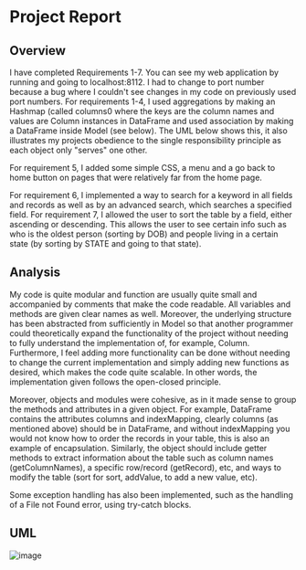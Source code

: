# Project Report

## Overview

I have completed Requirements 1-7. You can see my web application by running and going to localhost:8112. I had to change to port number because a bug where I couldn't see changes in my code on previously used port numbers. For requirements 1-4, I used aggregations by making an Hashmap (called columns0 where the keys are the column names and values are Column instances in DataFrame and used association by making a DataFrame inside Model (see below). The UML below shows this, it also illustrates my projects obedience to the single responsibility principle as each object only "serves" one other.

For requirement 5, I added some simple CSS, a menu and a go back to home button on pages that were relatively far from the home page.

For requirement 6, I implemented a way to search for a keyword in all fields and records as well as by an advanced search, which searches a specified field. For requirement 7, I allowed the user to sort the table by a field, either ascending or descending. This allows the user to see certain info such as who is the oldest person (sorting by DOB) and people living in a certain state (by sorting by STATE and going to that state).

## Analysis

My code is quite modular and function are usually quite small and accompanied by comments that make the code readable. All variables and methods are given clear names as well. Moreover, the underlying structure has been abstracted from sufficiently in Model so that another programmer could theoretically expand the functionality of the project without needing to fully understand the implementation of, for example, Column. Furthermore, I feel adding more functionality can be done without needing to change the current implementation and simply adding new functions as desired, which makes the code quite scalable. In other words, the implementation given follows the open-closed principle.


Moreover, objects and modules were cohesive, as in it made sense to group the methods and attributes in a given object. For example, DataFrame contains the attributes columns and indexMapping, clearly columns (as mentioned above) should be in DataFrame, and without indexMapping you would not know how to order the records in your table, this is also an example of encapsulation. Similarly, the object should include getter methods to extract information about the table such as column names (getColumnNames), a specific row/record (getRecord), etc, and ways to modify the table (sort for sort, addValue, to add a new value, etc).

Some exception handling has also been implemented, such as the handling of a File not Found error, using try-catch blocks.

## UML

![image](https://github.com/raem-haq/CW-COMP0004JavaWebApp/assets/86297821/7e6e9e0b-8364-4380-9e89-eca67dd2d044)
